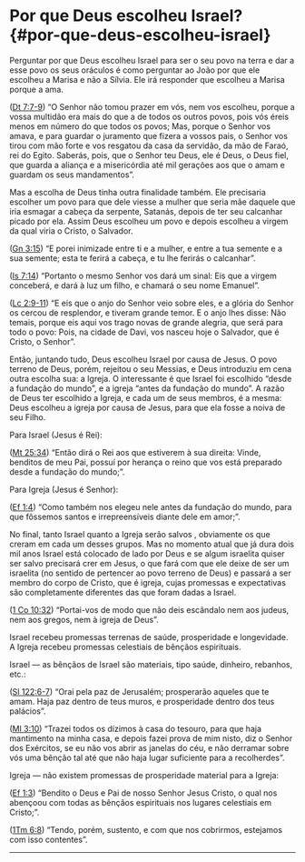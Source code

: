 # Por que Deus escolheu Israel? {#por-que-deus-escolheu-israel}

Perguntar por que Deus escolheu Israel para ser o seu povo na terra e dar a esse povo os seus oráculos é como perguntar ao João por que ele escolheu a Marisa e não a Sílvia. Ele irá responder que escolheu a Marisa porque a ama.

([Dt 7:7-9](http://bibliaonline.com.br/acf/dt/7/7-9)) “O Senhor não tomou prazer em vós, nem vos escolheu, porque a vossa multidão era mais do que a de todos os outros povos, pois vós éreis menos em número do que todos os povos; Mas, porque o Senhor vos amava, e para guardar o juramento que fizera a vossos pais, o Senhor vos tirou com mão forte e vos resgatou da casa da servidão, da mão de Faraó, rei do Egito. Saberás, pois, que o Senhor teu Deus, ele é Deus, o Deus fiel, que guarda a aliança e a misericórdia até mil gerações aos que o amam e guardam os seus mandamentos”.

Mas a escolha de Deus tinha outra finalidade também. Ele precisaria escolher um povo para que dele viesse a mulher que seria mãe daquele que iria esmagar a cabeça da serpente, Satanás, depois de ter seu calcanhar picado por ela. Assim Deus escolheu um povo e depois escolheu a virgem da qual viria o Cristo, o Salvador.

([Gn 3:15](http://bibliaonline.com.br/acf/gn/3/15)) “E porei inimizade entre ti e a mulher, e entre a tua semente e a sua semente; esta te ferirá a cabeça, e tu lhe ferirás o calcanhar”.

([Is 7:14](http://bibliaonline.com.br/acf/is/7/14)) “Portanto o mesmo Senhor vos dará um sinal: Eis que a virgem conceberá, e dará à luz um filho, e chamará o seu nome Emanuel”.

([Lc 2:9-11](http://bibliaonline.com.br/acf/lc/2/9-11)) “E eis que o anjo do Senhor veio sobre eles, e a glória do Senhor os cercou de resplendor, e tiveram grande temor. E o anjo lhes disse: Não temais, porque eis aqui vos trago novas de grande alegria, que será para todo o povo: Pois, na cidade de Davi, vos nasceu hoje o Salvador, que é Cristo, o Senhor”.

Então, juntando tudo, Deus escolheu Israel por causa de Jesus. O povo terreno de Deus, porém, rejeitou o seu Messias, e Deus introduziu em cena outra escolha sua: a Igreja. O interessante é que Israel foi escolhido “desde a fundação do mundo”, e a igreja “antes da fundação do mundo”. A razão de Deus ter escolhido a Igreja, e cada um de seus membros, é a mesma: Deus escolheu a igreja por causa de Jesus, para que ela fosse a noiva de seu Filho.

Para Israel (Jesus é Rei):

([Mt 25:34](http://bibliaonline.com.br/acf/mt/25/34)) “Então dirá o Rei aos que estiverem à sua direita: Vinde, benditos de meu Pai, possuí por herança o reino que vos está preparado desde a fundação do mundo;”.

Para Igreja (Jesus é Senhor):

([Ef 1:4](http://bibliaonline.com.br/acf/ef/1/4)) “Como também nos elegeu nele antes da fundação do mundo, para que fôssemos santos e irrepreensíveis diante dele em amor;”.

No final, tanto Israel quanto a Igreja serão salvos , obviamente os que creram em cada um desses grupos. Mas no momento atual que já dura dois mil anos Israel está colocado de lado por Deus e se algum israelita quiser ser salvo precisará crer em Jesus, o que fará com que ele deixe de ser um israelita (no sentido de pertencer ao povo terreno de Deus) e passará a ser membro do corpo de Cristo, que é igreja, cujas promessas e expectativas são completamente diferentes das que foram dadas a Israel.

([1 Co 10:32](http://bibliaonline.com.br/acf/1co/10/32)) “Portai-vos de modo que não deis escândalo nem aos judeus, nem aos gregos, nem à igreja de Deus”.

Israel recebeu promessas terrenas de saúde, prosperidade e longevidade. A Igreja recebeu promessas celestiais de bênçãos espirituais.

Israel — as bênçãos de Israel são materiais, tipo saúde, dinheiro, rebanhos, etc.:

([Sl 122:6-7](http://bibliaonline.com.br/acf/sl/122/6-7)) “Orai pela paz de Jerusalém; prosperarão aqueles que te amam. Haja paz dentro de teus muros, e prosperidade dentro dos teus palácios”.

([Ml 3:10](http://bibliaonline.com.br/acf/ml/3/10)) “Trazei todos os dízimos à casa do tesouro, para que haja mantimento na minha casa, e depois fazei prova de mim nisto, diz o Senhor dos Exércitos, se eu não vos abrir as janelas do céu, e não derramar sobre vós uma bênção tal até que não haja lugar suficiente para a recolherdes”.

Igreja — não existem promessas de prosperidade material para a Igreja:

([Ef 1:3](http://bibliaonline.com.br/acf/ef/1/3)) “Bendito o Deus e Pai de nosso Senhor Jesus Cristo, o qual nos abençoou com todas as bênçãos espirituais nos lugares celestiais em Cristo;”.

([1Tm 6:8](http://bibliaonline.com.br/acf/1tm/6/8)) “Tendo, porém, sustento, e com que nos cobrirmos, estejamos com isso contentes”.

*****